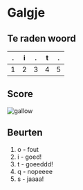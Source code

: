 # Galgje

## Te raden woord

|.|i|.|t|.|
|-|-|-|-|-|
|1|2|3|4|5|

## Score
![gallow](./images/2.png)

## Beurten
1. o - fout
2. i - goed!
3. t - goeeddd!
4. q - nopeeee
5. s - jaaaa!